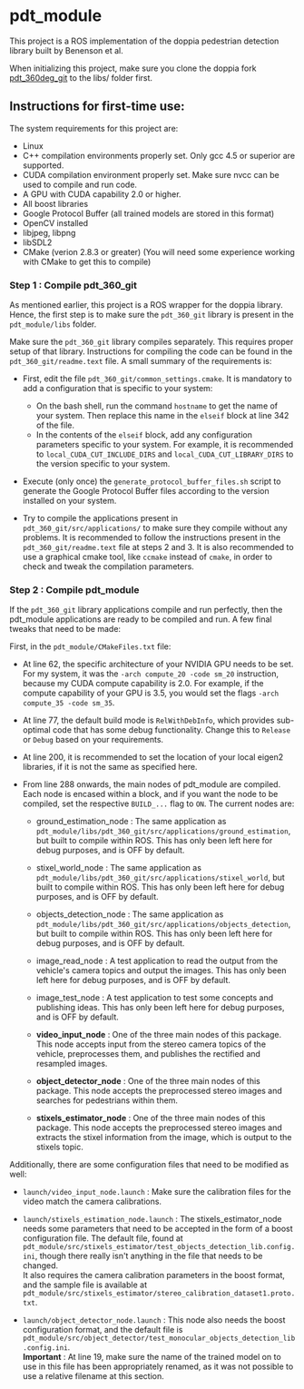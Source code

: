 pdt_module
===========

This project is a ROS implementation of the doppia pedestrian detection library built by Benenson et al.

When initializing this project, make sure you clone the doppia fork [pdt_360deg_git](https://github.com/RedMarbles/pdt_360deg_git) to the libs/ folder first.


Instructions for first-time use:
---------------------------------

The system requirements for this project are:

- Linux
- C++ compilation environments properly set. Only gcc 4.5 or superior are supported.
- CUDA compilation environment properly set. Make sure nvcc can be used to compile and run code.
- A GPU with CUDA capability 2.0 or higher.
- All boost libraries
- Google Protocol Buffer (all trained models are stored in this format)
- OpenCV installed
- libjpeg, libpng
- libSDL2
- CMake (verion 2.8.3 or greater) (You will need some experience working with CMake to get this to compile)

### Step 1 : Compile pdt_360_git

As mentioned earlier, this project is a ROS wrapper for the doppia library. Hence, the first step is to make sure the `pdt_360_git` library is present in the `pdt_module/libs` folder.

Make sure the `pdt_360_git` library compiles separately. This requires proper setup of that library. Instructions for compiling the code can be found in the `pdt_360_git/readme.text` file. A small summary of the requirements is:

- First, edit the file `pdt_360_git/common_settings.cmake`. It is mandatory to add a configuration that is specific to your system:
	- On the bash shell, run the command `hostname` to get the name of your system. Then replace this name in the `elseif` block at line 342 of the file. 
	- In the contents of the `elseif` block, add any configuration parameters specific to your system. For example, it is recommended to `local_CUDA_CUT_INCLUDE_DIRS` and `local_CUDA_CUT_LIBRARY_DIRS` to the version specific to your system.
	
- Execute (only once) the `generate_protocol_buffer_files.sh` script to generate the Google Protocol Buffer files according to the version installed on your system.

- Try to compile the applications present in `pdt_360_git/src/applications/` to make sure they compile without any problems. It is recommended to follow the instructions present in the `pdt_360_git/readme.text` file at steps 2 and 3. It is also recommended to use a graphical cmake tool, like `ccmake` instead of `cmake`, in order to check and tweak the compilation parameters.
	
### Step 2 : Compile pdt_module

If the `pdt_360_git` library applications compile and run perfectly, then the pdt_module applications are ready to be compiled and run. A few final tweaks that need to be made:

First, in the `pdt_module/CMakeFiles.txt` file:

- At line 62, the specific architecture of your NVIDIA GPU needs to be set. For my system, it was the `-arch compute_20 -code sm_20` instruction, because my CUDA compute capability is 2.0. For example, if the compute capability of your GPU is 3.5, you would set the flags `-arch compute_35 -code sm_35`.

- At line 77, the default build mode is `RelWithDebInfo`, which provides sub-optimal code that has some debug functionality. Change this to `Release` or `Debug` based on your requirements.

- At line 200, it is recommended to set the location of your local eigen2 libraries, if it is not the same as specified here.

- From line 288 onwards, the main nodes of pdt_module are compiled. Each node is encased within a block, and if you want the node to be compiled, set the respective `BUILD_...` flag to `ON`. The current nodes are:

	- ground_estimation_node : The same application as `pdt_module/libs/pdt_360_git/src/applications/ground_estimation`, but built to compile within ROS. This has only been left here for debug purposes, and is OFF by default.
	
	- stixel_world_node : The same application as `pdt_module/libs/pdt_360_git/src/applications/stixel_world`, but built to compile within ROS. This has only been left here for debug purposes, and is OFF by default.
	
	- objects_detection_node : The same application as `pdt_module/libs/pdt_360_git/src/applications/objects_detection`, but built to compile within ROS. This has only been left here for debug purposes, and is OFF by default.
	
	- image_read_node : A test application to read the output from the vehicle's camera topics and output the images. This has only been left here for debug purposes, and is OFF by default.
	
	- image_test_node : A test application to test some concepts and publishing ideas. This has only been left here for debug purposes, and is OFF by default.
	
	- **video_input_node** : One of the three main nodes of this package. This node accepts input from the stereo camera topics of the vehicle, preprocesses them, and publishes the rectified and resampled images.
	
	- **object_detector_node** : One of the three main nodes of this package. This node accepts the preprocessed stereo images and searches for pedestrians within them.
	
	- **stixels_estimator_node** : One of the three main nodes of this package. This node accepts the preprocessed stereo images and extracts the stixel information from the image, which is output to the stixels topic.
	
	
Additionally, there are some configuration files that need to be modified as well:

- `launch/video_input_node.launch` : Make sure the calibration files for the video match the camera calibrations.

- `launch/stixels_estimation_node.launch` : The stixels_estimator_node needs some parameters that need to be accepted in the form of a boost configuration file. The default file, found at `pdt_module/src/stixels_estimator/test_objects_detection_lib.config.ini`, though there really isn't anything in the file that needs to be changed.  
It also requires the camera calibration parameters in the boost format, and the sample file is available at `pdt_module/src/stixels_estimator/stereo_calibration_dataset1.proto.txt`.

- `launch/object_detector_node.launch` : This node also needs the boost configuration format, and the default file is  `pdt_module/src/object_detector/test_monocular_objects_detection_lib.config.ini`.  
**Important** : At line 19, make sure the name of the trained model on to use in this file has been appropriately renamed, as it was not possible to use a relative filename at this section.